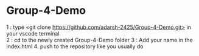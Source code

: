 # Group-4-Demo

1 : type <git clone https://github.com/adarsh-2425/Group-4-Demo.git> in your vscode terminal  
2 : cd to the newly created Group-4-Demo folder
3 : Add your name in the index.html
4. push to the repository like you usually do
